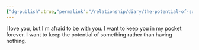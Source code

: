 ```yaml
---
{"dg-publish":true,"permalink":"/relationship/diary/the-potential-of-something/","tags":["diary","crush"],"created":"Sep 3, 2021, 6:31 PM","updated":""}
---
```



I love you, but I'm afraid to be with you. I want to keep you in my pocket forever. I want to keep the potential of something rather than having nothing. 
